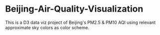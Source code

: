 # Beijing-Air-Quality-Visualization
This is a D3 data viz project of Beijing's PM2.5 &amp; PM10 AQI using relevant approximate sky colors as color scheme.

